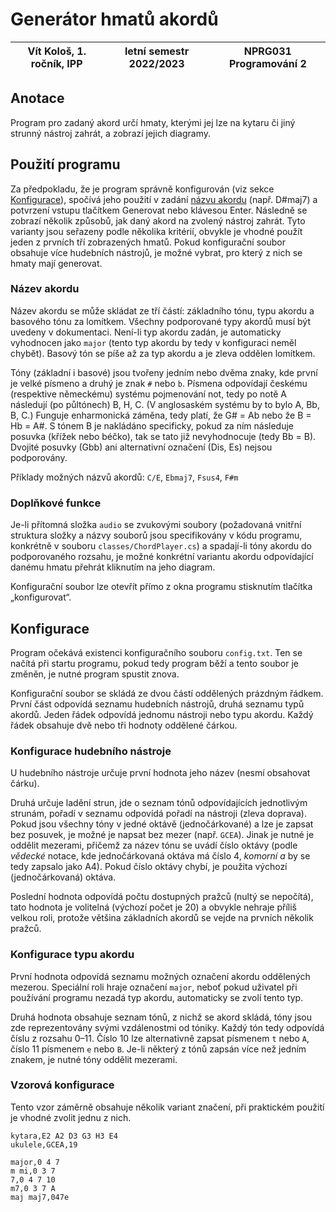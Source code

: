 # Generátor hmatů akordů

| Vít Kološ, 1. ročník, IPP | letní semestr 2022/2023 | NPRG031 Programování 2 |
| - | - | - |

## Anotace

Program pro zadaný akord určí hmaty, kterými jej lze na kytaru či jiný strunný nástroj zahrát, a zobrazí jejich diagramy.

## Použití programu

Za předpokladu, že je program správně konfigurován (viz sekce [Konfigurace](#konfigurace)), spočívá jeho použití v zadání [názvu akordu](#název-akordu) (např. D#maj7) a potvrzení vstupu tlačítkem Generovat nebo klávesou Enter. Následně se zobrazí několik způsobů, jak daný akord na zvolený nástroj zahrát. Tyto varianty jsou seřazeny podle několika kritérií, obvykle je vhodné použít jeden z prvních tří zobrazených hmatů. Pokud konfigurační soubor obsahuje více hudebních nástrojů, je možné vybrat, pro který z nich se hmaty mají generovat.

### Název akordu

Název akordu se může skládat ze tří částí: základního tónu, typu akordu a basového tónu za lomítkem. Všechny podporované typy akordů musí být uvedeny v dokumentaci. Není-li typ akordu zadán, je automaticky vyhodnocen jako `major` (tento typ akordu by tedy v konfiguraci neměl chybět). Basový tón se píše až za typ akordu a je zleva oddělen lomítkem.

Tóny (základní i basové) jsou tvořeny jedním nebo dvěma znaky, kde první je velké písmeno a druhý je znak `#` nebo `b`. Písmena odpovídají českému (respektive německému) systému pojmenování not, tedy po notě A následují (po půltónech) B, H, C. (V anglosaském systému by to bylo A, Bb, B, C.) Funguje enharmonická záměna, tedy platí, že G# = Ab nebo že B = Hb = A#. S tónem B je nakládáno specificky, pokud za ním následuje posuvka (křížek nebo béčko), tak se tato již nevyhodnocuje (tedy Bb = B). Dvojité posuvky (Gbb) ani alternativní označení (Dis, Es) nejsou podporovány.

Příklady možných názvů akordů: `C/E`, `Ebmaj7`, `Fsus4`, `F#m`

### Doplňkové funkce

Je-li přítomná složka `audio` se zvukovými soubory (požadovaná vnitřní struktura složky a názvy souborů jsou specifikovány v kódu programu, konkrétně v souboru `classes/ChordPlayer.cs`) a spadají-li tóny akordu do podporovaného rozsahu, je možné konkrétní variantu akordu odpovídající danému hmatu přehrát kliknutím na jeho diagram.

Konfigurační soubor lze otevřít přímo z okna programu stisknutím tlačítka „konfigurovat“.

## Konfigurace

Program očekává existenci konfiguračního souboru `config.txt`. Ten se načítá při startu programu, pokud tedy program běží a tento soubor je změněn, je nutné program spustit znova.

Konfigurační soubor se skládá ze dvou částí oddělených prázdným řádkem. První část odpovídá seznamu hudebních nástrojů, druhá seznamu typů akordů. Jeden řádek odpovídá jednomu nástroji nebo typu akordu. Každý řádek obsahuje dvě nebo tři hodnoty oddělené čárkou.

### Konfigurace hudebního nástroje

U hudebního nástroje určuje první hodnota jeho název (nesmí obsahovat čárku).

Druhá určuje ladění strun, jde o seznam tónů odpovídajících jednotlivým strunám, pořadí v seznamu odpovídá pořadí na nástroji (zleva doprava). Pokud jsou všechny tóny v jedné oktávě (jednočárkované) a lze je zapsat bez posuvek, je možné je napsat bez mezer (např. `GCEA`). Jinak je nutné je oddělit mezerami, přičemž za název tónu se uvádí číslo oktávy (podle *vědecké* notace, kde jednočárkovaná oktáva má číslo 4, *komorní a* by se tedy zapsalo jako A4). Pokud číslo oktávy chybí, je použita výchozí (jednočárkovaná) oktáva.

Poslední hodnota odpovídá počtu dostupných pražců (nultý se nepočítá), tato hodnota je volitelná (výchozí počet je 20) a obvykle nehraje příliš velkou roli, protože většina základních akordů se vejde na prvních několik pražců.

### Konfigurace typu akordu

První hodnota odpovídá seznamu možných označení akordu oddělených mezerou. Speciální roli hraje označení `major`, neboť pokud uživatel při používání programu nezadá typ akordu, automaticky se zvolí tento typ.

Druhá hodnota obsahuje seznam tónů, z nichž se akord skládá, tóny jsou zde reprezentovány svými vzdálenostmi od tóniky. Každý tón tedy odpovídá číslu z rozsahu 0–11. Číslo 10 lze alternativně zapsat písmenem `t` nebo `A`, číslo 11 písmenem `e` nebo `B`. Je-li některý z tónů zapsán více než jedním znakem, je nutné tóny oddělit mezerami.

### Vzorová konfigurace

Tento vzor záměrně obsahuje několik variant značení, při praktickém použití je vhodné zvolit jednu z nich.

```csv
kytara,E2 A2 D3 G3 H3 E4
ukulele,GCEA,19

major,0 4 7
m mi,0 3 7
7,0 4 7 10
m7,0 3 7 A
maj maj7,047e
```
